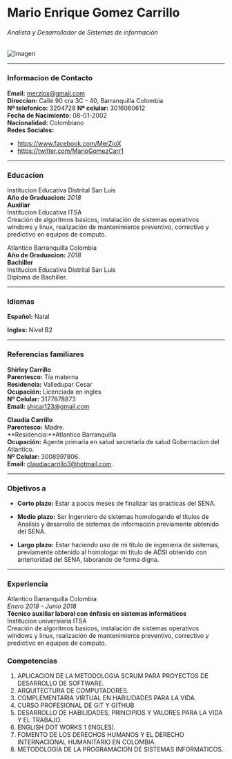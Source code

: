 # **Mario Enrique Gomez Carrillo**
###### Analista y Desarrollador de Sistemas de información
![Imagen](https://scontent.fbaq2-2.fna.fbcdn.net/v/t1.0-9/88286597_1324656734403788_2036040344864292864_n.jpg?_nc_cat=106&_nc_sid=85a577&_nc_eui2=AeGq2QhpHQ6SlzkoDVKxrRQrMivDRF4cLGUyK8NEXhwsZQ54Y8HlN95Y9W7pE-mq5XXEXZS4pVntvDozfqw39Vrt&_nc_ohc=N5xm99DoZcwAX93oRV6&_nc_ht=scontent.fbaq2-2.fna&oh=a8c49e357afd6c1b6c619a49ef1e5a2b&oe=5ED61EA6)
___
### Informacion de Contacto

  **Email:** merziox@gmail.com <br>
  **Direccion:** Calle 90 cra 3C - 40, Barranquilla Colombia <br>
  **Nº telefonico:** 3204728
  **Nº celular:** 3016060612 <br>
  **Fecha de Nacimiento:** 08-01-2002 <br>
  **Nacionalidad:** Colombiano <br>
  **Redes Sociales:** 
  - https://www.facebook.com/MerZioX 
  - https://twitter.com/MarioGomezCarr1 
___
### Educacion
Institucion Educativa Distrital San Luis <br> **Año de Graduacion:**
*2018* <br>
**Auxiliar** <br> Institucion Educativa ITSA <br>
Creación de algoritmos basicos, instalación de sistemas operativos windows y linux, realización de mantenimiente preventivo, correctivo y predictivo en equipos de computo.<br> 

Atlantico Barranquilla Colombia <br> **Año de Graduacion:** 
*2018* <br> 
**Bachiller** <br>Institucion Educativa Distrital San Luis <br>
Diploma de Bachiller.
___

### Idiomas
**Español:** Natal

**Ingles:** Nivel B2
___

### Referencias familiares

**Shirley Carrillo**  <br>
**Parentesco:** Tía materna <br>
**Residencia:** Valledupar Cesar <br>
**Ocupación:** Licenciada en ingles <br>
**Nº Celular:** 3177878873 <br>
**Email:** shicar123@gmail.com <br>

**Claudia Carrillo** <br>
**Parentesco:** Madre. <br>
**Residencia:**Atlantico Barranquilla <br>
**Ocupación:** Agente primaria en salud secretaria de salud Gobernacion del Atlantico. <br>
**Nº Celular:** 3008997806. <br>
**Email:** claudiacarrillo3@hotmail.com.
  ___
### Objetivos a 
  
  - **Corto plazo:** Estar a pocos meses de finalizar las practicas del SENA.
  
  - **Medio plazo:** Ser Ingenriero de sistemas homologando el titulos de Analisis y desarrollo de sistemas de información previamente obtenido del SENA.  
  
  - **Largo plazo:** Estar haciendo uso de mi titulo de ingenieria de sistemas, previamente obtenido al homologar mi titulo de ADSI obtenido con anterioridad del SENA, laborando de forma digna.    
___
### Experiencia
Atlantico Barranquilla Colombia <br>
*Enero 2018 - Junio 2018* <br>
 **Técnico auxiliar laboral con énfasis en sistemas informáticos**<br> Institucion universiaria ITSA <br>
 Creación de algoritmos basicos, instalación de sistemas operativos windows y linux, realización de mantenimiente preventivo, correctivo y predictivo en equipos de computo. 

### Competencias
1. APLICACION DE LA METODOLOGIA SCRUM PARA PROYECTOS DE DESARROLLO DE SOFTWARE.
2. ARQUITECTURA DE COMPUTADORES.
3. COMPLEMENTARIA VIRTUAL EN HABILIDADES PARA LA VIDA.
4. CURSO PROFESIONAL DE GIT Y GITHUB 
5. DESARROLLO DE HABILIDADES, PRINCIPIOS Y VALORES PARA LA VIDA Y EL TRABAJO.
6. ENGLISH DOT WORKS 1 (INGLES).
7. FOMENTO DE LOS DERECHOS HUMANOS Y EL DERECHO INTERNACIONAL HUMANITARIO EN COLOMBIA.
8. METODOLOGIA DE LA PROGRAMACION DE SISTEMAS INFORMATICOS. <br>

